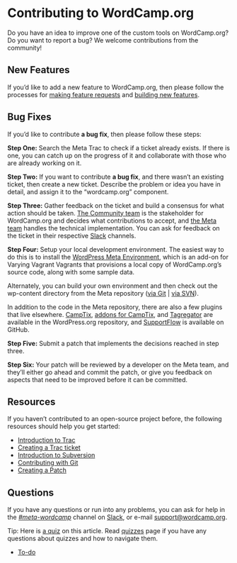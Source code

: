 # Contributing to WordCamp.org

Do you have an idea to improve one of the custom tools on WordCamp.org? Do you want to report a bug? We welcome contributions from the community!

## New Features

If you’d like to add a new feature to WordCamp.org, then please follow the processes for [making feature requests](https://make.wordpress.org/community/feature-requests-for-community-sites/) and [building new features](https://make.wordpress.org/community/feature-requests-for-community-sites/design-implementation-process/).

## Bug Fixes

If you’d like to contribute **a bug fix**, then please follow these steps:

**Step One:** Search the Meta Trac to check if a ticket already exists. If there is one, you can catch up on the progress of it and collaborate with those who are already working on it.

**Step Two:** If you want to contribute **a bug fix**, and there wasn’t an existing ticket, then create a new ticket. Describe the problem or idea you have in detail, and assign it to the “wordcamp.org” component.

**Step Three:** Gather feedback on the ticket and build a consensus for what action should be taken. [The Community team](https://make.wordpress.org/community) is the stakeholder for WordCamp.org and decides what contributions to accept, and [the Meta team](https://make.wordpress.org/meta) handles the technical implementation. You can ask for feedback on the ticket in their respective [Slack](https://chat.wordpress.org) channels.

**Step Four:** Setup your local development environment. The easiest way to do this is to install the [WordPress Meta Environment](https://github.com/iandunn/wordpress-meta-environment), which is an add-on for Varying Vagrant Vagrants that provisions a local copy of WordCamp.org’s source code, along with some sample data.

Alternately, you can build your own environment and then check out the wp-content directory from the Meta repository ([via Git](https://make.wordpress.org/meta/handbook/documentation/contributing-with-git/) | [via SVN](https://meta.svn.wordpress.org/sites/trunk/wordcamp.org/public_html/wp-content/)).

In addition to the code in the Meta repository, there are also a few plugins that live elsewhere. [CampTix](https://wordpress.org/plugins/camptix/), [addons for CampTix](https://wordpress.org/plugins/search.php?q=camptix), and [Tagregator](https://wordpress.org/plugins/tagregator/) are available in the WordPress.org repository, and [SupportFlow](https://github.com/SupportFlow/supportflow) is available on GitHub.

**Step Five:** Submit a patch that implements the decisions reached in step three.

**Step Six:** Your patch will be reviewed by a developer on the Meta team, and they’ll either go ahead and commit the patch, or give you feedback on aspects that need to be improved before it can be committed.

## Resources

If you haven’t contributed to an open-source project before, the following resources should help you get started:

*   [Introduction to Trac](https://make.wordpress.org/core/handbook/trac/)
*   [Creating a Trac ticket](https://make.wordpress.org/core/handbook/working-with-trac/opening-a-ticket/)
*   [Introduction to Subversion](https://make.wordpress.org/core/handbook/svn/)
*   [Contributing with Git](https://make.wordpress.org/meta/handbook/documentation/contributing-with-git/)
*   [Creating a Patch](https://make.wordpress.org/core/handbook/working-with-patches/)

## Questions

If you have any questions or run into any problems, you can ask for help in the *[#meta-wordcamp](https://make.wordpress.org/community/tag/meta-wordcamp/)* channel on [Slack](https://chat.wordpress.org), or e-mail [support@wordcamp.org](mailto:support@wordcamp.org).

Tip: Here is [a quiz](https://community-self-training.mystagingwebsite.com/quiz/contributing-to-wordcamp-org-2/) on this article. Read [quizzes](https://make.wordpress.org/community/handbook/wordcamp-organizer/quizzes/) page if you have any questions about quizzes and how to navigate them.

*   [To-do](# "To-do")